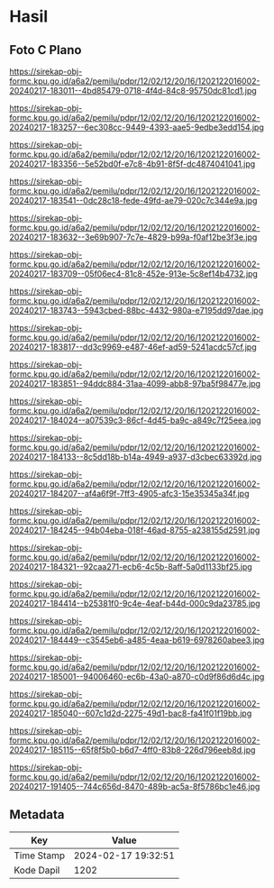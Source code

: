 # Hasil

## Foto C Plano

https://sirekap-obj-formc.kpu.go.id/a6a2/pemilu/pdpr/12/02/12/20/16/1202122016002-20240217-183011--4bd85479-0718-4f4d-84c8-95750dc81cd1.jpg

https://sirekap-obj-formc.kpu.go.id/a6a2/pemilu/pdpr/12/02/12/20/16/1202122016002-20240217-183257--6ec308cc-9449-4393-aae5-9edbe3edd154.jpg

https://sirekap-obj-formc.kpu.go.id/a6a2/pemilu/pdpr/12/02/12/20/16/1202122016002-20240217-183356--5e52bd0f-e7c8-4b91-8f5f-dc4874041041.jpg

https://sirekap-obj-formc.kpu.go.id/a6a2/pemilu/pdpr/12/02/12/20/16/1202122016002-20240217-183541--0dc28c18-fede-49fd-ae79-020c7c344e9a.jpg

https://sirekap-obj-formc.kpu.go.id/a6a2/pemilu/pdpr/12/02/12/20/16/1202122016002-20240217-183632--3e69b907-7c7e-4829-b99a-f0af12be3f3e.jpg

https://sirekap-obj-formc.kpu.go.id/a6a2/pemilu/pdpr/12/02/12/20/16/1202122016002-20240217-183709--05f06ec4-81c8-452e-913e-5c8ef14b4732.jpg

https://sirekap-obj-formc.kpu.go.id/a6a2/pemilu/pdpr/12/02/12/20/16/1202122016002-20240217-183743--5943cbed-88bc-4432-980a-e7195dd97dae.jpg

https://sirekap-obj-formc.kpu.go.id/a6a2/pemilu/pdpr/12/02/12/20/16/1202122016002-20240217-183817--dd3c9969-e487-46ef-ad59-5241acdc57cf.jpg

https://sirekap-obj-formc.kpu.go.id/a6a2/pemilu/pdpr/12/02/12/20/16/1202122016002-20240217-183851--94ddc884-31aa-4099-abb8-97ba5f98477e.jpg

https://sirekap-obj-formc.kpu.go.id/a6a2/pemilu/pdpr/12/02/12/20/16/1202122016002-20240217-184024--a07539c3-86cf-4d45-ba9c-a849c7f25eea.jpg

https://sirekap-obj-formc.kpu.go.id/a6a2/pemilu/pdpr/12/02/12/20/16/1202122016002-20240217-184133--8c5dd18b-b14a-4949-a937-d3cbec63392d.jpg

https://sirekap-obj-formc.kpu.go.id/a6a2/pemilu/pdpr/12/02/12/20/16/1202122016002-20240217-184207--af4a6f9f-7ff3-4905-afc3-15e35345a34f.jpg

https://sirekap-obj-formc.kpu.go.id/a6a2/pemilu/pdpr/12/02/12/20/16/1202122016002-20240217-184245--94b04eba-018f-46ad-8755-a238155d2591.jpg

https://sirekap-obj-formc.kpu.go.id/a6a2/pemilu/pdpr/12/02/12/20/16/1202122016002-20240217-184321--92caa271-ecb6-4c5b-8aff-5a0d1133bf25.jpg

https://sirekap-obj-formc.kpu.go.id/a6a2/pemilu/pdpr/12/02/12/20/16/1202122016002-20240217-184414--b25381f0-9c4e-4eaf-b44d-000c9da23785.jpg

https://sirekap-obj-formc.kpu.go.id/a6a2/pemilu/pdpr/12/02/12/20/16/1202122016002-20240217-184449--c3545eb6-a485-4eaa-b619-6978260abee3.jpg

https://sirekap-obj-formc.kpu.go.id/a6a2/pemilu/pdpr/12/02/12/20/16/1202122016002-20240217-185001--94006460-ec6b-43a0-a870-c0d9f86d6d4c.jpg

https://sirekap-obj-formc.kpu.go.id/a6a2/pemilu/pdpr/12/02/12/20/16/1202122016002-20240217-185040--607c1d2d-2275-49d1-bac8-fa41f01f19bb.jpg

https://sirekap-obj-formc.kpu.go.id/a6a2/pemilu/pdpr/12/02/12/20/16/1202122016002-20240217-185115--65f8f5b0-b6d7-4ff0-83b8-226d796eeb8d.jpg

https://sirekap-obj-formc.kpu.go.id/a6a2/pemilu/pdpr/12/02/12/20/16/1202122016002-20240217-191405--744c656d-8470-489b-ac5a-8f5786bc1e46.jpg


## Metadata

| Key        | Value               |
| ---------- | ------------------- |
| Time Stamp | 2024-02-17 19:32:51 |
| Kode Dapil | 1202                |



